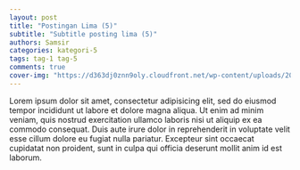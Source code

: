 ```yaml
---  
layout: post
title: "Postingan Lima (5)"
subtitle: "Subtitle posting lima (5)"
authors: Samsir
categories: kategori-5
tags: tag-1 tag-5
comments: true
cover-img: "https://d363dj0znn9oly.cloudfront.net/wp-content/uploads/2019/07/lorem-ipsum-shutterstock.jpg"
---  
```

  
Lorem ipsum dolor sit amet, consectetur adipisicing elit, sed do eiusmod tempor incididunt ut labore et dolore magna aliqua. Ut enim ad minim veniam, quis nostrud exercitation ullamco laboris nisi ut aliquip ex ea commodo consequat. Duis aute irure dolor in reprehenderit in voluptate velit esse cillum dolore eu fugiat nulla pariatur. Excepteur sint occaecat cupidatat non proident, sunt in culpa qui officia deserunt mollit anim id est laborum.